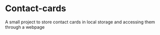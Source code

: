 # Contact-cards
A small project to store contact cards in local storage and accessing them through a webpage
